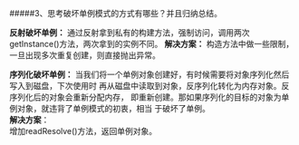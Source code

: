 #####3、思考破坏单例模式的方式有哪些？并且归纳总结。

**反射破坏单例：**
通过反射拿到私有的构建方法，强制访问，调用两次getInstance()方法，两次拿到的实例不同。
**解决方案：**
构造方法中做一些限制，一旦出现多次重复创建，则直接抛出异常。

**序列化破坏单例：**
当我们将一个单例对象创建好，有时候需要将对象序列化然后写入到磁盘，下次使用时
再从磁盘中读取到对象，反序列化转化为内存对象。反序列化后的对象会重新分配内存，
即重新创建。那如果序列化的目标的对象为单例对象，就违背了单例模式的初衷，相当
于破坏了单例。  
**解决方案**：  
增加readResolve()方法，返回单例对象。
